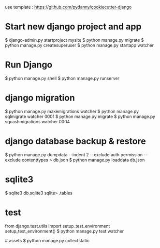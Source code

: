 use template : https://github.com/pydanny/cookiecutter-django

# Start new django project and app
$ django-admin.py startproject mysite
$ python manage.py migrate
$ python manage.py createsuperuser
$ python manage.py startapp watcher

# Run Django
$ python manage.py shell
$ python manage.py runserver

# django migration
$ python manage.py makemigrations watcher
$ python manage.py sqlmigrate watcher 0001
$ python manage.py migrate
$ python manage.py squashmigrations watcher 0004

# django database backup & restore
$ python manage.py dumpdata --indent 2 --exclude auth.permission --exclude contenttypes > db.json
$ python manage.py loaddata db.json

# sqlite3
$ sqlite3 db.sqlite3
sqlite> .tables

# test
from django.test.utils import setup_test_environment
setup_test_environment()
$ python manage.py test watcher

# assets
$ python manage.py collectstatic

